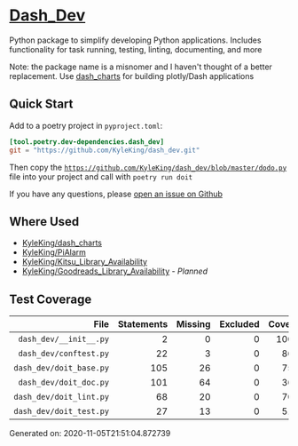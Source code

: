 # [Dash_Dev](https://github.com/KyleKing/dash_dev)

Python package to simplify developing Python applications. Includes functionality for task running, testing, linting, documenting, and more

Note: the package name is a misnomer and I haven't thought of a better replacement. Use [dash_charts](https://github.com/KyleKing/dash_charts) for building plotly/Dash applications

## Quick Start

Add to a poetry project in `pyproject.toml`:

```toml
[tool.poetry.dev-dependencies.dash_dev]
git = "https://github.com/KyleKing/dash_dev.git"
```

Then copy the [`https://github.com/KyleKing/dash_dev/blob/master/dodo.py`](https://github.com/KyleKing/dash_dev/blob/master/dodo.py) file into your project and call with `poetry run doit`

If you have any questions, please [open an issue on Github](https://github.com/KyleKing/dash_dev/issues/new)

## Where Used

- [KyleKing/dash_charts](https://github.com/KyleKing/dash_charts)
- [KyleKing/PiAlarm](https://github.com/KyleKing/PiAlarm)
- [KyleKing/Kitsu_Library_Availability](https://github.com/KyleKing/Kitsu_Library_Availability)
- [KyleKing/Goodreads_Library_Availability](https://github.com/KyleKing/Goodreads_Library_Availability) - *Planned*

## Test Coverage

<!-- COVERAGE -->

| File | Statements | Missing | Excluded | Coverage |
| --: | --: | --: | --: | --: |
| `dash_dev/__init__.py` | 2 | 0 | 0 | 100.0% |
| `dash_dev/conftest.py` | 22 | 3 | 0 | 86.4% |
| `dash_dev/doit_base.py` | 105 | 26 | 0 | 75.2% |
| `dash_dev/doit_doc.py` | 101 | 64 | 0 | 36.6% |
| `dash_dev/doit_lint.py` | 68 | 20 | 0 | 70.6% |
| `dash_dev/doit_test.py` | 27 | 13 | 0 | 51.9% |

Generated on: 2020-11-05T21:51:04.872739

<!-- /COVERAGE -->
